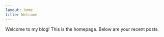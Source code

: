 ```yaml
---
layout: home
title: Welcome
---
```


Welcome to my blog! This is the homepage. Below are your recent posts.

